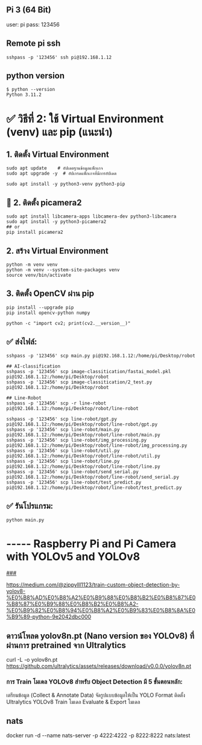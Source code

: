
## Pi 3 (64 Bit)
user: pi
pass: 123456

## Remote pi ssh
```
sshpass -p '123456' ssh pi@192.168.1.12
```

## python version
```
$ python --version
Python 3.11.2
```

# ✅ วิธีที่ 2: ใช้ Virtual Environment (venv) และ pip (แนะนำ)
## 1. ติดตั้ง Virtual Environment
```
sudo apt update    # อัปเดตฐานข้อมูลแพ็กเกจ
sudo apt upgrade -y  # อัปเกรดแพ็กเกจที่มีการอัปเดต

sudo apt install -y python3-venv python3-pip
```

## 🔹 2. ติดตั้ง picamera2
```
sudo apt install libcamera-apps libcamera-dev python3-libcamera
sudo apt install -y python3-picamera2
## or
pip install picamera2
```

## 2. สร้าง Virtual Environment
```
python -m venv venv
python -m venv --system-site-packages venv
source venv/bin/activate
```

## 3. ติดตั้ง OpenCV ผ่าน pip
```
pip install --upgrade pip
pip install opencv-python numpy

python -c "import cv2; print(cv2.__version__)"
```

## ✅ ส่งไฟล์:
```
sshpass -p '123456' scp main.py pi@192.168.1.12:/home/pi/Desktop/robot

## AI-classification
sshpass -p '123456' scp image-classitication/fastai_model.pkl pi@192.168.1.12:/home/pi/Desktop/robot
sshpass -p '123456' scp image-classitication/2_test.py pi@192.168.1.12:/home/pi/Desktop/robot

## Line-Robot
sshpass -p '123456' scp -r line-robot pi@192.168.1.12:/home/pi/Desktop/robot/line-robot

sshpass -p '123456' scp line-robot/gpt.py pi@192.168.1.12:/home/pi/Desktop/robot/line-robot/gpt.py
sshpass -p '123456' scp line-robot/main.py pi@192.168.1.12:/home/pi/Desktop/robot/line-robot/main.py
sshpass -p '123456' scp line-robot/img_processing.py pi@192.168.1.12:/home/pi/Desktop/robot/line-robot/img_processing.py
sshpass -p '123456' scp line-robot/util.py pi@192.168.1.12:/home/pi/Desktop/robot/line-robot/util.py
sshpass -p '123456' scp line-robot/line.py pi@192.168.1.12:/home/pi/Desktop/robot/line-robot/line.py
sshpass -p '123456' scp line-robot/send_serial.py pi@192.168.1.12:/home/pi/Desktop/robot/line-robot/send_serial.py
sshpass -p '123456' scp line-robot/test_predict.py pi@192.168.1.12:/home/pi/Desktop/robot/line-robot/test_predict.py
```

## ✅ รันโปรแกรม:
```
python main.py
```


# ----- Raspberry Pi and Pi Camera with YOLOv5 and YOLOv8
[### ](https://dagshub.com/Ultralytics/ultralytics/pulls/6537/files?page=0&path=docs%2Fen%2Fguides%2Fraspberry-pi.md)

https://medium.com/@zippylll1123/train-custom-object-detection-by-yolov8-%E0%B8%AD%E0%B8%A2%E0%B9%88%E0%B8%B2%E0%B8%87%E0%B8%87%E0%B9%88%E0%B8%B2%E0%B8%A2-%E0%B9%82%E0%B8%94%E0%B8%A2%E0%B9%83%E0%B8%8A%E0%B9%89-python-9e2042dbc000

## ดาวน์โหลด yolov8n.pt (Nano version ของ YOLOv8) ที่ผ่านการ pretrained จาก Ultralytics
curl -L -o yolov8n.pt https://github.com/ultralytics/assets/releases/download/v0.0.0/yolov8n.pt


### การ Train โมเดล YOLOv8 สำหรับ Object Detection มี 5 ขั้นตอนหลัก:
เตรียมข้อมูล (Collect & Annotate Data)
จัดรูปแบบข้อมูลให้เป็น YOLO Format
ติดตั้ง Ultralytics YOLOv8
Train โมเดล
Evaluate & Export โมเดล




## nats
docker run -d --name nats-server -p 4222:4222 -p 8222:8222 nats:latest
